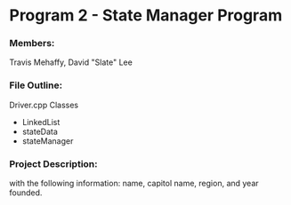 # Program 2 - State Manager Program

### Members:
Travis Mehaffy, David "Slate" Lee

### File Outline:
Driver.cpp
Classes
- LinkedList
- stateData
- stateManager

### Project Description:
with the following information: name, capitol name,
region, and year founded.